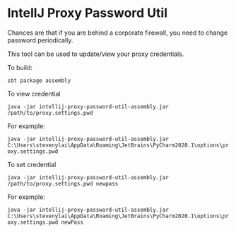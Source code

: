# IntellJ Proxy Password Util

Chances are that if you are behind a corporate firewall, you need to change password periodically.

This tool can be used to update/view your proxy credentials.

To build:

`sbt package assembly`

To view credential

`java -jar intellij-proxy-password-util-assembly.jar /path/to/proxy.settings.pwd` 

For example:

`java -jar intellij-proxy-password-util-assembly.jar C:\Users\stevenylai\AppData\Roaming\JetBrains\PyCharm2020.1\options\proxy.settings.pwd`

To set credential

`java -jar intellij-proxy-password-util-assembly.jar /path/to/proxy.settings.pwd newpass` 

For example:

`java -jar intellij-proxy-password-util-assembly.jar C:\Users\stevenylai\AppData\Roaming\JetBrains\PyCharm2020.1\options\proxy.settings.pwd newPass`